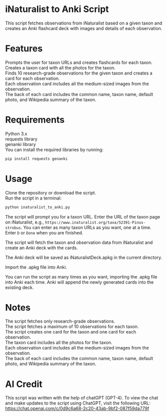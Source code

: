 # iNaturalist to Anki Script
This script fetches observations from iNaturalist based on a given taxon and creates an Anki flashcard deck with images and details of each observation.  

# Features
Prompts the user for taxon URLs and creates flashcards for each taxon.  
Creates a taxon card with all the photos for the taxon.  
Finds 10 research-grade observations for the given taxon and creates a card for each observation.  
Each observation card includes all the medium-sized images from the observation.  
The back of each card includes the common name, taxon name, default photo, and Wikipedia summary of the taxon.  
# Requirements  
Python 3.x  
requests library  
genanki library  
You can install the required libraries by running:  
  
```bash  
pip install requests genanki  
```  
# Usage  
Clone the repository or download the script.  
Run the script in a terminal:  
```bash
python inaturalist_to_anki.py  
```
The script will prompt you for a taxon URL. Enter the URL of the taxon page on iNaturalist, e.g., `https://www.inaturalist.org/taxa/52391-Pinus-strobus`. You can enter as many taxon URLs as you want, one at a time. Enter `D` or `Done` when you are finished.  

The script will fetch the taxon and observation data from iNaturalist and create an Anki deck with the cards.  

The Anki deck will be saved as iNaturalistDeck.apkg in the current directory.  

Import the .apkg file into Anki.  

You can run the script as many times as you want, importing the .apkg file into Anki each time. Anki will append the newly generated cards into the existing deck.  

# Notes
The script fetches only research-grade observations.  
The script fetches a maximum of 10 observations for each taxon.  
The script creates one card for the taxon and one card for each observation.  
The taxon card includes all the photos for the taxon.  
Each observation card includes all the medium-sized images from the observation.  
The back of each card includes the common name, taxon name, default photo, and Wikipedia summary of the taxon.  

# AI Credit
This script was written with the help of chatGPT (GPT-4). To view the chat and make updates to the script using ChatGPT, visit the following URL:    
https://chat.openai.com/c/0d9c6a68-2c20-43ab-9bf2-087f59da779f
